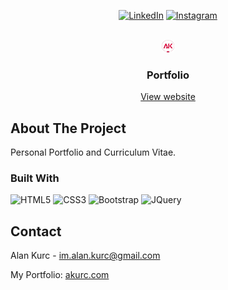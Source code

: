 <section align="center">

[![LinkedIn][Linkedin]][Linkedin-url]
[![Instagram][Instagram]][Instagram-url]

</section>

<!-- PROJECT LOGO -->
<br />
<section align="center">
  <a href="https://github.com/alankurc/site-movilhauss">
    <img src="assets/img/favicon.png" alt="Alan Kurc" width="20" height="20">
  </a>

<h3 align="center">Portfolio</h3>

  <p align="center">
    <a href="https://akurc.com/">View website</a>
  </p>
</section>


<!-- ABOUT THE PROJECT -->
## About The Project
Personal Portfolio and Curriculum Vitae.

### Built With
![HTML5][HTML5] ![CSS3][CSS3] ![Bootstrap][Bootstrap.com] ![JQuery][JQuery.com]

<!-- CONTACT -->
## Contact
Alan Kurc - im.alan.kurc@gmail.com

My Portfolio: [akurc.com](https://akurc.com/)


<!-- MARKDOWN LINKS & IMAGES -->
[Instagram]: https://img.shields.io/badge/Instagram-%23E4405F.svg?style=for-the-badge&logo=Instagram&logoColor=white
[Instagram-url]: https://www.instagram.com/ku_rc/
[Linkedin]: https://img.shields.io/badge/linkedin-%230077B5.svg?style=for-the-badge&logo=linkedin&logoColor=white
[Linkedin-url]: https://www.linkedin.com/in/alan-kurc
[HTML5]: https://img.shields.io/badge/html5-%23E34F26.svg?style=for-the-badge&logo=html5&logoColor=white
[CSS3]: https://img.shields.io/badge/css3-%231572B6.svg?style=for-the-badge&logo=css3&logoColor=white
[Bootstrap.com]: https://img.shields.io/badge/Bootstrap-563D7C?style=for-the-badge&logo=bootstrap&logoColor=white
[JQuery.com]: https://img.shields.io/badge/jQuery-0769AD?style=for-the-badge&logo=jquery&logoColor=white